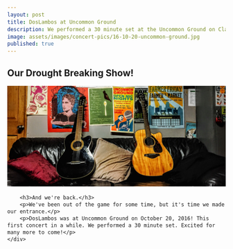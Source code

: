 ```yaml
---
layout: post
title: DosLambos at Uncommon Ground
description: We performed a 30 minute set at the Uncommon Ground on Clark
image: assets/images/concert-pics/16-10-20-uncommon-ground.jpg
published: true
---
```


<!-- Content -->
<h2 id="content">Our Drought Breaking Show!</h2>


<div>
  <span class="image fit">
    <img src="/assets/images/concert-pics/16-10-20-uncommon-ground.jpg" alt="DosLambos Performing Music at Uncommon Ground" />
  </span>

		<h3>And we're back.</h3>
        <p>We've been out of the game for some time, but it's time we made our entrance.</p>
        <p>DosLambos was at Uncommon Ground on October 20, 2016! This first concert in a while. We performed a 30 minute set. Excited for many more to come!</p>
	</div>
